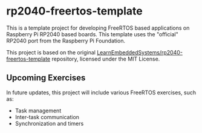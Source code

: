 # rp2040-freertos-template
This is a template project for developing FreeRTOS based applications on Raspberry Pi RP2040 based boards. This template uses the "official" RP2040 port from the Raspberry Pi Foundation. 

This project is based on the original [LearnEmbeddedSystems/rp2040-freertos-template](https://github.com/LearnEmbeddedSystems/rp2040-freertos-template.git) repository, licensed under the MIT License.

## Upcoming Exercises

In future updates, this project will include various FreeRTOS exercises, such as:
- Task management
- Inter-task communication
- Synchronization and timers
